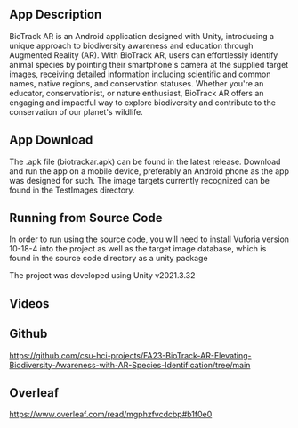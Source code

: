 ## App Description
BioTrack AR is an Android application designed with Unity, introducing a unique approach to biodiversity awareness and education through Augmented Reality (AR). With BioTrack AR, users can effortlessly identify animal species by pointing their smartphone's camera at the supplied target images, receiving detailed information including scientific and common names, native regions, and conservation statuses. Whether you're an educator, conservationist, or nature enthusiast, BioTrack AR offers an engaging and impactful way to explore biodiversity and contribute to the conservation of our planet's wildlife.

## App Download

The .apk file (biotrackar.apk) can be found in the latest release. Download and run the app on a mobile device, preferably an Android phone as the app was designed for such. The image targets currently recognized can be found in the TestImages directory.

## Running from Source Code

In order to run using the source code, you will need to install Vuforia version 10-18-4 into the project as well as the target image database, which is found in the source code directory as a unity package

The project was developed using Unity v2021.3.32

## Videos

## Github 
https://github.com/csu-hci-projects/FA23-BioTrack-AR-Elevating-Biodiversity-Awareness-with-AR-Species-Identification/tree/main 

## Overleaf
https://www.overleaf.com/read/mgphzfvcdcbp#b1f0e0 

